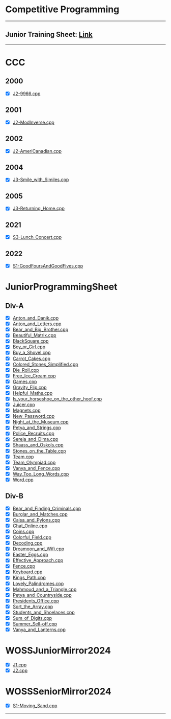 # Competitive Programming
---
## Junior Training Sheet: [Link](https://docs.google.com/spreadsheets/d/1b5Z5IgLR7RHhMNnnS_nccTdA33M0H4g9JeX6LME3wHQ/edit?usp=sharing)
---
# CCC
## 2000
- [x] [J2-9966.cpp](https://github.com/ZeendaBean24/KitchenV2/blob/master/CCC/2000/J2-9966.cpp)
## 2001
- [x] [J2-ModInverse.cpp](https://github.com/ZeendaBean24/KitchenV2/blob/master/CCC/2001/J2-ModInverse.cpp)
## 2002
- [x] [J2-AmeriCanadian.cpp](https://github.com/ZeendaBean24/KitchenV2/blob/master/CCC/2002/J2-AmeriCanadian.cpp)
## 2004
- [x] [J3-Smile_with_Similes.cpp](https://github.com/ZeendaBean24/KitchenV2/blob/master/CCC/2004/J3-Smile_with_Similes.cpp)
## 2005
- [x] [J3-Returning_Home.cpp](https://github.com/ZeendaBean24/KitchenV2/blob/master/CCC/2005/J3-Returning_Home.cpp)
## 2021
- [x] [S3-Lunch_Concert.cpp](https://github.com/ZeendaBean24/KitchenV2/blob/master/CCC/2021/S3-Lunch_Concert.cpp)
## 2022
- [x] [S1-GoodFoursAndGoodFives.cpp](https://github.com/ZeendaBean24/KitchenV2/blob/master/CCC/2022/S1-GoodFoursAndGoodFives.cpp)
# JuniorProgrammingSheet
## Div-A
- [x] [Anton_and_Danik.cpp](https://github.com/ZeendaBean24/KitchenV2/blob/master/JuniorProgrammingSheet/Div-A/Anton_and_Danik.cpp)
- [x] [Anton_and_Letters.cpp](https://github.com/ZeendaBean24/KitchenV2/blob/master/JuniorProgrammingSheet/Div-A/Anton_and_Letters.cpp)
- [x] [Bear_and_Big_Brother.cpp](https://github.com/ZeendaBean24/KitchenV2/blob/master/JuniorProgrammingSheet/Div-A/Bear_and_Big_Brother.cpp)
- [x] [Beautiful_Matrix.cpp](https://github.com/ZeendaBean24/KitchenV2/blob/master/JuniorProgrammingSheet/Div-A/Beautiful_Matrix.cpp)
- [x] [BlackSquare.cpp](https://github.com/ZeendaBean24/KitchenV2/blob/master/JuniorProgrammingSheet/Div-A/BlackSquare.cpp)
- [x] [Boy_or_Girl.cpp](https://github.com/ZeendaBean24/KitchenV2/blob/master/JuniorProgrammingSheet/Div-A/Boy_or_Girl.cpp)
- [x] [Buy_a_Shovel.cpp](https://github.com/ZeendaBean24/KitchenV2/blob/master/JuniorProgrammingSheet/Div-A/Buy_a_Shovel.cpp)
- [x] [Carrot_Cakes.cpp](https://github.com/ZeendaBean24/KitchenV2/blob/master/JuniorProgrammingSheet/Div-A/Carrot_Cakes.cpp)
- [x] [Colored_Stones_Simplified.cpp](https://github.com/ZeendaBean24/KitchenV2/blob/master/JuniorProgrammingSheet/Div-A/Colored_Stones_Simplified.cpp)
- [x] [Die_Roll.cpp](https://github.com/ZeendaBean24/KitchenV2/blob/master/JuniorProgrammingSheet/Div-A/Die_Roll.cpp)
- [x] [Free_Ice_Cream.cpp](https://github.com/ZeendaBean24/KitchenV2/blob/master/JuniorProgrammingSheet/Div-A/Free_Ice_Cream.cpp)
- [x] [Games.cpp](https://github.com/ZeendaBean24/KitchenV2/blob/master/JuniorProgrammingSheet/Div-A/Games.cpp)
- [x] [Gravity_Flip.cpp](https://github.com/ZeendaBean24/KitchenV2/blob/master/JuniorProgrammingSheet/Div-A/Gravity_Flip.cpp)
- [x] [Helpful_Maths.cpp](https://github.com/ZeendaBean24/KitchenV2/blob/master/JuniorProgrammingSheet/Div-A/Helpful_Maths.cpp)
- [x] [Is_your_horseshoe_on_the_other_hoof.cpp](https://github.com/ZeendaBean24/KitchenV2/blob/master/JuniorProgrammingSheet/Div-A/Is_your_horseshoe_on_the_other_hoof.cpp)
- [x] [Juicer.cpp](https://github.com/ZeendaBean24/KitchenV2/blob/master/JuniorProgrammingSheet/Div-A/Juicer.cpp)
- [x] [Magnets.cpp](https://github.com/ZeendaBean24/KitchenV2/blob/master/JuniorProgrammingSheet/Div-A/Magnets.cpp)
- [x] [New_Password.cpp](https://github.com/ZeendaBean24/KitchenV2/blob/master/JuniorProgrammingSheet/Div-A/New_Password.cpp)
- [x] [Night_at_the_Museum.cpp](https://github.com/ZeendaBean24/KitchenV2/blob/master/JuniorProgrammingSheet/Div-A/Night_at_the_Museum.cpp)
- [x] [Petya_and_Strings.cpp](https://github.com/ZeendaBean24/KitchenV2/blob/master/JuniorProgrammingSheet/Div-A/Petya_and_Strings.cpp)
- [x] [Police_Recruits.cpp](https://github.com/ZeendaBean24/KitchenV2/blob/master/JuniorProgrammingSheet/Div-A/Police_Recruits.cpp)
- [x] [Sereja_and_Dima.cpp](https://github.com/ZeendaBean24/KitchenV2/blob/master/JuniorProgrammingSheet/Div-A/Sereja_and_Dima.cpp)
- [x] [Shaass_and_Oskols.cpp](https://github.com/ZeendaBean24/KitchenV2/blob/master/JuniorProgrammingSheet/Div-A/Shaass_and_Oskols.cpp)
- [x] [Stones_on_the_Table.cpp](https://github.com/ZeendaBean24/KitchenV2/blob/master/JuniorProgrammingSheet/Div-A/Stones_on_the_Table.cpp)
- [x] [Team.cpp](https://github.com/ZeendaBean24/KitchenV2/blob/master/JuniorProgrammingSheet/Div-A/Team.cpp)
- [x] [Team_Olympiad.cpp](https://github.com/ZeendaBean24/KitchenV2/blob/master/JuniorProgrammingSheet/Div-A/Team_Olympiad.cpp)
- [x] [Vanya_and_Fence.cpp](https://github.com/ZeendaBean24/KitchenV2/blob/master/JuniorProgrammingSheet/Div-A/Vanya_and_Fence.cpp)
- [x] [Way_Too_Long_Words.cpp](https://github.com/ZeendaBean24/KitchenV2/blob/master/JuniorProgrammingSheet/Div-A/Way_Too_Long_Words.cpp)
- [x] [Word.cpp](https://github.com/ZeendaBean24/KitchenV2/blob/master/JuniorProgrammingSheet/Div-A/Word.cpp)
## Div-B
- [x] [Bear_and_Finding_Criminals.cpp](https://github.com/ZeendaBean24/KitchenV2/blob/master/JuniorProgrammingSheet/Div-B/Bear_and_Finding_Criminals.cpp)
- [x] [Burglar_and_Matches.cpp](https://github.com/ZeendaBean24/KitchenV2/blob/master/JuniorProgrammingSheet/Div-B/Burglar_and_Matches.cpp)
- [x] [Caisa_and_Pylons.cpp](https://github.com/ZeendaBean24/KitchenV2/blob/master/JuniorProgrammingSheet/Div-B/Caisa_and_Pylons.cpp)
- [x] [Chat_Online.cpp](https://github.com/ZeendaBean24/KitchenV2/blob/master/JuniorProgrammingSheet/Div-B/Chat_Online.cpp)
- [x] [Coins.cpp](https://github.com/ZeendaBean24/KitchenV2/blob/master/JuniorProgrammingSheet/Div-B/Coins.cpp)
- [x] [Colorful_Field.cpp](https://github.com/ZeendaBean24/KitchenV2/blob/master/JuniorProgrammingSheet/Div-B/Colorful_Field.cpp)
- [x] [Decoding.cpp](https://github.com/ZeendaBean24/KitchenV2/blob/master/JuniorProgrammingSheet/Div-B/Decoding.cpp)
- [x] [Dreamoon_and_Wifi.cpp](https://github.com/ZeendaBean24/KitchenV2/blob/master/JuniorProgrammingSheet/Div-B/Dreamoon_and_Wifi.cpp)
- [x] [Easter_Eggs.cpp](https://github.com/ZeendaBean24/KitchenV2/blob/master/JuniorProgrammingSheet/Div-B/Easter_Eggs.cpp)
- [x] [Effective_Approach.cpp](https://github.com/ZeendaBean24/KitchenV2/blob/master/JuniorProgrammingSheet/Div-B/Effective_Approach.cpp)
- [x] [Fence.cpp](https://github.com/ZeendaBean24/KitchenV2/blob/master/JuniorProgrammingSheet/Div-B/Fence.cpp)
- [x] [Keyboard.cpp](https://github.com/ZeendaBean24/KitchenV2/blob/master/JuniorProgrammingSheet/Div-B/Keyboard.cpp)
- [x] [Kings_Path.cpp](https://github.com/ZeendaBean24/KitchenV2/blob/master/JuniorProgrammingSheet/Div-B/Kings_Path.cpp)
- [x] [Lovely_Palindromes.cpp](https://github.com/ZeendaBean24/KitchenV2/blob/master/JuniorProgrammingSheet/Div-B/Lovely_Palindromes.cpp)
- [x] [Mahmoud_and_a_Triangle.cpp](https://github.com/ZeendaBean24/KitchenV2/blob/master/JuniorProgrammingSheet/Div-B/Mahmoud_and_a_Triangle.cpp)
- [x] [Petya_and_Countryside.cpp](https://github.com/ZeendaBean24/KitchenV2/blob/master/JuniorProgrammingSheet/Div-B/Petya_and_Countryside.cpp)
- [x] [Presidents_Office.cpp](https://github.com/ZeendaBean24/KitchenV2/blob/master/JuniorProgrammingSheet/Div-B/Presidents_Office.cpp)
- [x] [Sort_the_Array.cpp](https://github.com/ZeendaBean24/KitchenV2/blob/master/JuniorProgrammingSheet/Div-B/Sort_the_Array.cpp)
- [x] [Students_and_Shoelaces.cpp](https://github.com/ZeendaBean24/KitchenV2/blob/master/JuniorProgrammingSheet/Div-B/Students_and_Shoelaces.cpp)
- [x] [Sum_of_Digits.cpp](https://github.com/ZeendaBean24/KitchenV2/blob/master/JuniorProgrammingSheet/Div-B/Sum_of_Digits.cpp)
- [x] [Summer_Sell-off.cpp](https://github.com/ZeendaBean24/KitchenV2/blob/master/JuniorProgrammingSheet/Div-B/Summer_Sell-off.cpp)
- [x] [Vanya_and_Lanterns.cpp](https://github.com/ZeendaBean24/KitchenV2/blob/master/JuniorProgrammingSheet/Div-B/Vanya_and_Lanterns.cpp)
# WOSSJuniorMirror2024
- [x] [J1.cpp](https://github.com/ZeendaBean24/KitchenV2/blob/master/WOSSJuniorMirror2024/J1.cpp)
- [x] [J2.cpp](https://github.com/ZeendaBean24/KitchenV2/blob/master/WOSSJuniorMirror2024/J2.cpp)
# WOSSSeniorMirror2024
- [x] [S1-Moving_Sand.cpp](https://github.com/ZeendaBean24/KitchenV2/blob/master/WOSSSeniorMirror2024/S1-Moving_Sand.cpp)
---
